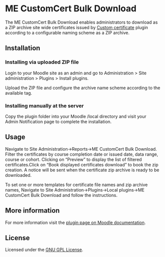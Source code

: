 # ME CustomCert Bulk Download

The ME CustomCert Bulk Download enables administrators to download as a ZIP archive site wide certificates issued by [Custom certificate](https://moodle.org/plugins/mod_customcert) plugin according to a configurable naming scheme as a ZIP archive.

## Installation

### Installing via uploaded ZIP file

Login to your Moodle site as an admin and go to Administration > Site administration > Plugins > Install plugins.

Upload the ZIP file and configure the archive name scheme according to the available tag.

### Installing manually at the server

Copy the plugin folder into your Moodle /local directory and visit your Admin Notification page to complete the installation.

## Usage

Navigate to Site Administration->Reports->ME CustomCert Bulk Download. Filter the certificates by course completion date or issued date, data range, course or cohort. Clicking on “Preview” to display the list of filtered certificates.Click on “Book displayed certificates download” to book the zip creation. A notice will be sent when the certificate zip archive is ready to be downloaded. 

To set one or more templates for certificate file names and zip archive names, Navigate to Site Administration->Plugins->Local plugins->ME CustomCert Bulk Download and follow the instructions.

## More information

For more information visit the [plugin page on Moodle documentation](https://docs.moodle.org/en/ME_CustomCert_Bulk_Download).

## License

Licensed under the [GNU GPL License](http://www.gnu.org/copyleft/gpl.html).
